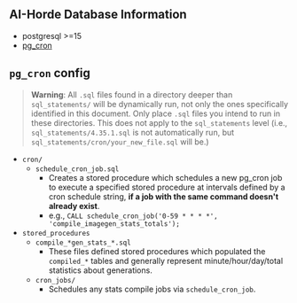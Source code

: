 <!--
SPDX-FileCopyrightText: 2024 2022 Konstantinos Thoukydidis <mail@dbzer0.com>

SPDX-License-Identifier: AGPL-3.0-or-later
-->

## AI-Horde Database Information

- postgresql >=15
- [pg_cron](https://github.com/citusdata/pg_cron)


## `pg_cron` config

> **Warning**: All `.sql` files found in a directory deeper than `sql_statements/` will be dynamically run, not only the ones specifically identified in this document. Only place `.sql` files you intend to run in these directories. This does not apply to the `sql_statements` level (i.e., `sql_statements/4.35.1.sql` is not automatically run, but `sql_statements/cron/your_new_file.sql` will be.)

- `cron/`
    - `schedule_cron_job.sql`
      - Creates a stored procedure which schedules a new pg_cron job to execute a specified stored procedure at intervals defined by a cron schedule string, **if a job with the same command doesn't already exist**.
      - e.g., `CALL schedule_cron_job('0-59 * * * *', 'compile_imagegen_stats_totals');`
- `stored_procedures`
  - `compile_*gen_stats_*.sql`
    - These files defined stored procedures which populated the `compiled_*` tables and generally represent minute/hour/day/total statistics about generations.
  - `cron_jobs/`
    - Schedules any stats compile jobs via `schedule_cron_job`. 